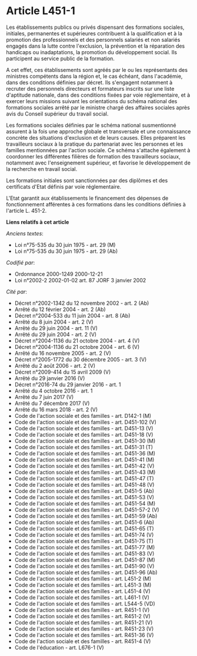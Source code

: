 # Article L451-1

Les établissements publics ou privés dispensant des formations sociales, initiales, permanentes et supérieures contribuent à
la qualification et à la promotion des professionnels et des personnels salariés et non salariés engagés dans la lutte contre
l'exclusion, la prévention et la réparation des handicaps ou inadaptations, la promotion du développement social. Ils
participent au service public de la formation.

A cet effet, ces établissements sont agréés par le ou les représentants des ministres compétents dans la région et, le cas
échéant, dans l'académie, dans des conditions définies par décret. Ils s'engagent notamment à recruter des personnels
directeurs et formateurs inscrits sur une liste d'aptitude nationale, dans des conditions fixées par voie réglementaire, et à
exercer leurs missions suivant les orientations du schéma national des formations sociales arrêté par le ministre chargé des
affaires sociales après avis du Conseil supérieur du travail social.

Les formations sociales définies par le schéma national susmentionné assurent à la fois une approche globale et transversale
et une connaissance concrète des situations d'exclusion et de leurs causes. Elles préparent les travailleurs sociaux à la
pratique du partenariat avec les personnes et les familles mentionnées par l'action sociale. Ce schéma s'attache également à
coordonner les différentes filières de formation des travailleurs sociaux, notamment avec l'enseignement supérieur, et
favorise le développement de la recherche en travail social.

Les formations initiales sont sanctionnées par des diplômes et des certificats d'Etat définis par voie réglementaire.

L'Etat garantit aux établissements le financement des dépenses de fonctionnement afférentes à ces formations dans les
conditions définies à l'article L. 451-2.

**Liens relatifs à cet article**

_Anciens textes_:

  - Loi n°75-535 du 30 juin 1975 - art. 29 (M)
  - Loi n°75-535 du 30 juin 1975 - art. 29 (Ab)

_Codifié par_:

  - Ordonnance 2000-1249 2000-12-21
  - Loi n°2002-2 2002-01-02 art. 87 JORF 3 janvier 2002

_Cité par_:

  - Décret n°2002-1342 du 12 novembre 2002 - art. 2 (Ab)
  - Arrêté du 12 février 2004 - art. 2 (Ab)
  - Décret n°2004-533 du 11 juin 2004 - art. 8 (Ab)
  - Arrêté du 8 juin 2004 - art. 2 (V)
  - Arrêté du 29 juin 2004 - art. 11 (V)
  - Arrêté du 29 juin 2004 - art. 2 (V)
  - Décret n°2004-1136 du 21 octobre 2004 - art. 4 (V)
  - Décret n°2004-1136 du 21 octobre 2004 - art. 6 (V)
  - Arrêté du 16 novembre 2005 - art. 2 (V)
  - Décret n°2005-1772 du 30 décembre 2005 - art. 3 (V)
  - Arrêté du 2 août 2006 - art. 2 (V)
  - Décret n°2009-414 du 15 avril 2009 (V)
  - Arrêté du 29 janvier 2016 (V)
  - Décret n°2016-74 du 29 janvier 2016 - art. 1
  - Arrêté du 4 octobre 2016 - art. 1
  - Arrêté du 7 juin 2017 (V)
  - Arrêté du 7 décembre 2017 (V)
  - Arrêté du 16 mars 2018 - art. 2 (V)
  - Code de l'action sociale et des familles - art. D142-1 (M)
  - Code de l'action sociale et des familles - art. D451-102 (V)
  - Code de l'action sociale et des familles - art. D451-13 (V)
  - Code de l'action sociale et des familles - art. D451-18 (V)
  - Code de l'action sociale et des familles - art. D451-30 (M)
  - Code de l'action sociale et des familles - art. D451-31 (T)
  - Code de l'action sociale et des familles - art. D451-36 (M)
  - Code de l'action sociale et des familles - art. D451-41 (M)
  - Code de l'action sociale et des familles - art. D451-42 (V)
  - Code de l'action sociale et des familles - art. D451-43 (M)
  - Code de l'action sociale et des familles - art. D451-47 (T)
  - Code de l'action sociale et des familles - art. D451-48 (V)
  - Code de l'action sociale et des familles - art. D451-5 (Ab)
  - Code de l'action sociale et des familles - art. D451-53 (V)
  - Code de l'action sociale et des familles - art. D451-54 (M)
  - Code de l'action sociale et des familles - art. D451-57-2 (V)
  - Code de l'action sociale et des familles - art. D451-59 (Ab)
  - Code de l'action sociale et des familles - art. D451-6 (Ab)
  - Code de l'action sociale et des familles - art. D451-65 (T)
  - Code de l'action sociale et des familles - art. D451-74 (V)
  - Code de l'action sociale et des familles - art. D451-75 (T)
  - Code de l'action sociale et des familles - art. D451-77 (M)
  - Code de l'action sociale et des familles - art. D451-83 (V)
  - Code de l'action sociale et des familles - art. D451-87 (M)
  - Code de l'action sociale et des familles - art. D451-90 (V)
  - Code de l'action sociale et des familles - art. D451-96 (Ab)
  - Code de l'action sociale et des familles - art. L451-2 (M)
  - Code de l'action sociale et des familles - art. L451-3 (M)
  - Code de l'action sociale et des familles - art. L451-4 (V)
  - Code de l'action sociale et des familles - art. L461-1 (V)
  - Code de l'action sociale et des familles - art. L544-5 (VD)
  - Code de l'action sociale et des familles - art. R451-1 (V)
  - Code de l'action sociale et des familles - art. R451-2 (V)
  - Code de l'action sociale et des familles - art. R451-21 (V)
  - Code de l'action sociale et des familles - art. R451-23 (V)
  - Code de l'action sociale et des familles - art. R451-36 (V)
  - Code de l'action sociale et des familles - art. R451-4 (V)
  - Code de l'éducation - art. L676-1 (V)
